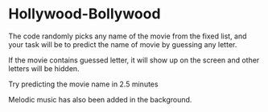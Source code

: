 # Hollywood-Bollywood 

The code randomly picks any name of the movie from the fixed list, and your task will be to predict the name of movie by guessing any letter.

If the movie contains guessed letter, it will show up on the screen and other letters will be hidden.

Try predicting the movie name in 2.5 minutes

Melodic music has also been added in the background.
